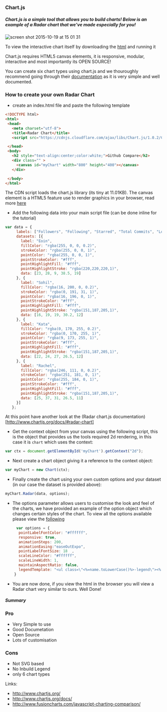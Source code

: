 ### Chart.js

##### Chart.js is a simple tool that allows you to build charts! Below is an example of a Radar chart that we've made especially for you!

![screen shot 2015-10-19 at 15 01 31](https://cloud.githubusercontent.com/assets/2305591/10579872/7d2e366c-7672-11e5-85fd-dd1a9a433fa7.png)

To view the interactive chart itself by downloading the [html](https://github.com/FAC6/book/blob/master/patterns/week6/chartjs.html) and running it 

Chart.js requires HTML5 canvas elements, it is responsive, modular, interactive and most importantly its OPEN SOURCE!

You can create six chart types using chart.js and we thouroughly recommend going through their [documentation](http://www.chartjs.org/docs) as it is very simple and well documented.

### How to create your own Radar Chart

 - create an index.html file and paste the following template
 ```html
 <!DOCTYPE html>
<html>
  <head>
    <meta charset="utf-8">
    <title>Radar Chart</title>
    <script src="https://cdnjs.cloudflare.com/ajax/libs/Chart.js/1.0.2/Chart.min.js"></script>

  </head>
  <body>
    <h2 style="text-align:center;color:white;">Github Compare</h2>
    <div class="" >
      <canvas id="myChart" width="800" height="400"></canvas>
    </div>

  </body>
</html>
 ```
 The CDN script loads the chart.js library (its tiny at 11.01KB). The canvas element is a HTML5 feature use to render graphics in your browser, read more [here](https://developer.mozilla.org/en-US/docs/Web/API/Canvas_API/Tutorial)
 - Add the following data into your main script file (can be done inline for the tutorial)
 ```javascript
 var data = {
      labels: ["Followers", "Following", "Starred", "Total Commits", "Longest Streak"],
      datasets: [{
        label: "Eoin",
        fillColor: "rgba(255, 0, 0, 0.2)",
        strokeColor: "rgba(255, 0, 0, 1)",
        pointColor: "rgba(255, 0, 0, 1)",
        pointStrokeColor: "#fff",
        pointHighlightFill: "#fff",
        pointHighlightStroke: "rgba(220,220,220,1)",
        data: [23, 28, 9, 38.5, 19]
      }, {
        label: "Sohil",
        fillColor: "rgba(16, 200, 0, 0.2)",
        strokeColor: "rgba(0, 191, 31, 1)",
        pointColor: "rgba(16, 196, 0, 1)",
        pointStrokeColor: "#fff",
        pointHighlightFill: "#fff",
        pointHighlightStroke: "rgba(151,187,205,1)",
        data: [16, 19, 19, 30.2, 12]
      }, {
        label: "Kata",
        fillColor: "rgba(0, 170, 255, 0.2)",
        strokeColor: "rgba(0, 170, 255, 1)",
        pointColor: "rgba(9, 173, 255, 1)",
        pointStrokeColor: "#fff",
        pointHighlightFill: "#fff",
        pointHighlightStroke: "rgba(151,187,205,1)",
        data: [22, 24, 27, 26.5, 12]
      }, {
        label: "Rachel",
        fillColor: "rgba(246, 111, 0, 0.2)",
        strokeColor: "rgba(251, 181, 0, 1)",
        pointColor: "rgba(255, 184, 0, 1)",
        pointStrokeColor: "#fff",
        pointHighlightFill: "#fff",
        pointHighlightStroke: "rgba(151,187,205,1)",
        data: [25, 37, 31, 26.5, 11]
      }]
    };

 ```
 At this point have another look at the (Radar chart.js documentation)[http://www.chartjs.org/docs/#radar-chart]
 - Get the context object from your canvas using the following script, this is the object that provides us the tools required 2d rendering, in this case it is `chart` which uses the context:  
 ```javascript
 var ctx = document.getElementById('myChart').getContext("2d");  
 ```
 - Next create a chart object giving it a reference to the context object:
 ```javascript
 var myChart = new Chart(ctx);
 ```
 - Finally create the chart using your own custom options and your dataset (in our case the dataset is provided above):
 ``` javascript
 myChart.Radar(data, options);
 ```
 - The options parameter allows users to customise the look and feel of the charts, we have provided an example of the option object which changes certain styles of the chart. To view all the options available please view the [following](http://www.chartjs.org/docs/#radar-chart-chart-options)
```javascript
     var options = {
      pointLabelFontColor: "#ffffff",
      responsive: true,
      animationSteps: 200,
      animationEasing:"easeOutExpo",
      pointLabelFontSize: 18  ,
      scaleLineColor: "#ffffff",
      scaleLineWidth: 1,
      maintainAspectRatio: false,
      legendTemplate: "<ul class=\"<%=name.toLowerCase()%>-legend\"><% for (var i=0; i<datasets.length; i++){%><li><span style=\"background-color:<%=datasets[i].strokeColor%>\"></span><%if(datasets[i].label){%><%=datasets[i].label%><%}%></li><%}%></ul>",
    }
```
- You are now done, if you view the html in the browser you will view a Radar chart very similar to ours. Well Done!

##### Summary
### Pro
- Very Simple to use
- Good Documetation
- Open Source
- Lots of customisation
### Cons
- Not SVG based
- No Inbuild Legend
- only 6 chart types



Links:
- http://www.chartjs.org/
- http://www.chartjs.org/docs/
- http://www.fusioncharts.com/javascript-charting-comparison/



